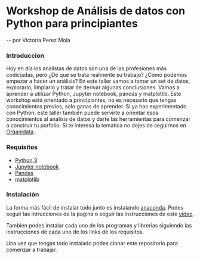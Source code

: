 # Workshop de Análisis de datos con Python para principiantes
-- por Victoria Perez Mola

### Introduccion
Hoy en día los analistas de datos son una de las profesiones más codiciadas, pero ¿De que se trata realmente su trabajo? ¿Cómo podemos empezar a hacer un análisis?
En este taller vamos a tomar un set de datos, explorarlo, limpiarlo y tratar de derivar algunas conclusiones. Vamos a aprender a utilizar Python, Jupyter notebook, pandas y matplotlib.
Este workshop está orientado a principiantes, no es necesario que tengas conocimientos previos, solo ganas de aprender. Si ya has experimentado con Python, este taller también puede servirte a orientar esos conocimientos al análisis de datos y darte las herramientas para comenzar a construir tu porfolio.
Si te interesa la tematica no dejes de seguirnos en [Organidata](https://www.instagram.com/organidata/).

### Requisitos
- [Python 3](https://www.python.org/downloads/)
- [Jupyter notebook](https://jupyter.org/install)
- [Pandas](https://pandas.pydata.org/pandas-docs/stable/getting_started/install.html)
- [matplotlib](https://matplotlib.org/)

### Instalación 
La forma más fácil de instalar todo junto es instalando [anaconda](https://www.anaconda.com/products/individual#Downloads). Podes seguir las intrucciones de la pagina o seguir las instrucciones de este [video](https://www.instagram.com/p/CNxw6OOibxI/?utm_source=ig_web_copy_link).

Tambien podes instalar cada uno de los programas y librerias siguiendo las instrucciones de cada uno de los links de los requisitos.

Una vez que tengas todo instalado podes clonar este repositorio para comenzar a trabajar. 

